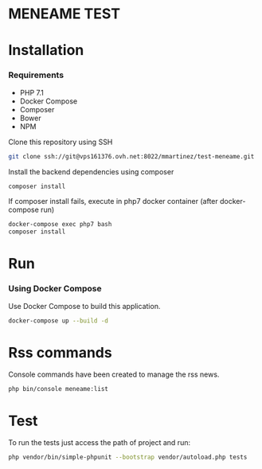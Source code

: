 MENEAME TEST
=====================


# Installation 

### Requirements

- PHP 7.1
- Docker Compose
- Composer
- Bower
- NPM

Clone this repository using SSH

```bash
git clone ssh://git@vps161376.ovh.net:8022/mmartinez/test-meneame.git
```

Install the backend dependencies using composer

```bash
composer install
```

If composer install fails, execute in php7 docker container (after docker-compose run)

```bash
docker-compose exec php7 bash
composer install
```


# Run

### Using Docker Compose

Use Docker Compose to build this application.

```bash
docker-compose up --build -d
```

# Rss commands
Console commands have been created to manage the rss news.

```
php bin/console meneame:list

```

# Test

To run the tests just access the path of project and run:

```bash
php vendor/bin/simple-phpunit --bootstrap vendor/autoload.php tests
```

